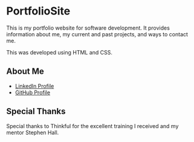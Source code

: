 # PortfolioSite

This is my portfolio website for software development. It provides information about me, my current and past projects, and ways to contact me.

This was developed using HTML and CSS.

## About Me

* [LinkedIn Profile](https://www.linkedin.com/in/david-arvidson/)
* [GitHub Profile](https://github.com/DavidxArvidson)

## Special Thanks

Special thanks to Thinkful for the excellent training I received and my mentor Stephen Hall.
